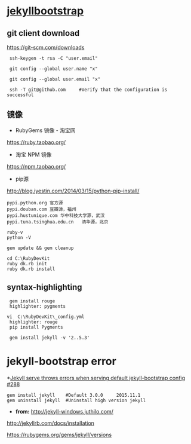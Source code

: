 
# [jekyllbootstrap](http://jekyllbootstrap.com/usage/jekyll-quick-start.html)

## git client download

 https://git-scm.com/downloads
```
 ssh-keygen -t rsa -C "user.email" 

 git config --global user.name "x"

 git config --global user.email "x"

 ssh -T git@github.com     #Verify that the configuration is successful
```
## 镜像 

* RubyGems 镜像 - 淘宝网

 https://ruby.taobao.org/


* 淘宝 NPM 镜像

 https://npm.taobao.org/

* pip源

 http://blog.iyestin.com/2014/03/15/python-pip-install/
```
pypi.python.org	官方源
pypi.douban.com	豆瓣源，福州
pypi.hustunique.com	华中科技大学源，武汉
pypi.tuna.tsinghua.edu.cn	清华源，北京
```
```
ruby-v
python -V

gem update && gem cleanup

cd C:\RubyDevKit
ruby dk.rb init
ruby dk.rb install
```
## syntax-highlighting

```
 gem install rouge  
 highlighter: pygments 
 
vi  C:\RubyDevKit\_config.yml
 highlighter: rouge
 pip install Pygments
 
 gem install jekyll -v '2..5.3'
```


# jekyll-bootstrap error
 *[Jekyll serve throws errors when serving default jekyll-bootstrap config #288](https://github.com/plusjade/jekyll-bootstrap/issues/288)

```
gem install jekyll    #Default 3.0.0     2015.11.1
gem uninstall jekyll  #Uninstall high version jekyll
```  
* **from:**
http://jekyll-windows.juthilo.com/

http://jekyllrb.com/docs/installation

https://rubygems.org/gems/jekyll/versions
